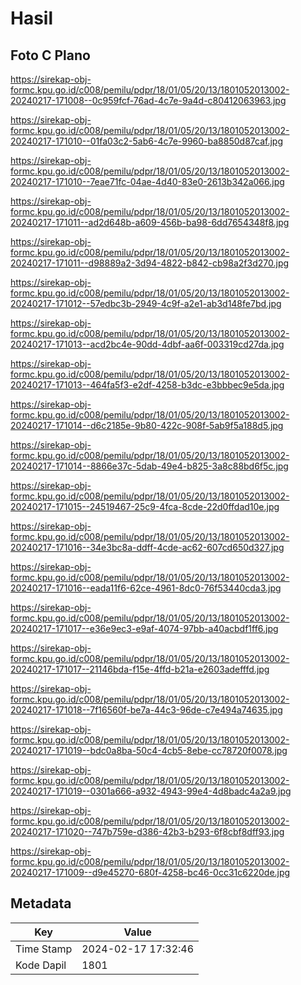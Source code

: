 # Hasil

## Foto C Plano

https://sirekap-obj-formc.kpu.go.id/c008/pemilu/pdpr/18/01/05/20/13/1801052013002-20240217-171008--0c959fcf-76ad-4c7e-9a4d-c80412063963.jpg

https://sirekap-obj-formc.kpu.go.id/c008/pemilu/pdpr/18/01/05/20/13/1801052013002-20240217-171010--01fa03c2-5ab6-4c7e-9960-ba8850d87caf.jpg

https://sirekap-obj-formc.kpu.go.id/c008/pemilu/pdpr/18/01/05/20/13/1801052013002-20240217-171010--7eae71fc-04ae-4d40-83e0-2613b342a066.jpg

https://sirekap-obj-formc.kpu.go.id/c008/pemilu/pdpr/18/01/05/20/13/1801052013002-20240217-171011--ad2d648b-a609-456b-ba98-6dd7654348f8.jpg

https://sirekap-obj-formc.kpu.go.id/c008/pemilu/pdpr/18/01/05/20/13/1801052013002-20240217-171011--d98889a2-3d94-4822-b842-cb98a2f3d270.jpg

https://sirekap-obj-formc.kpu.go.id/c008/pemilu/pdpr/18/01/05/20/13/1801052013002-20240217-171012--57edbc3b-2949-4c9f-a2e1-ab3d148fe7bd.jpg

https://sirekap-obj-formc.kpu.go.id/c008/pemilu/pdpr/18/01/05/20/13/1801052013002-20240217-171013--acd2bc4e-90dd-4dbf-aa6f-003319cd27da.jpg

https://sirekap-obj-formc.kpu.go.id/c008/pemilu/pdpr/18/01/05/20/13/1801052013002-20240217-171013--464fa5f3-e2df-4258-b3dc-e3bbbec9e5da.jpg

https://sirekap-obj-formc.kpu.go.id/c008/pemilu/pdpr/18/01/05/20/13/1801052013002-20240217-171014--d6c2185e-9b80-422c-908f-5ab9f5a188d5.jpg

https://sirekap-obj-formc.kpu.go.id/c008/pemilu/pdpr/18/01/05/20/13/1801052013002-20240217-171014--8866e37c-5dab-49e4-b825-3a8c88bd6f5c.jpg

https://sirekap-obj-formc.kpu.go.id/c008/pemilu/pdpr/18/01/05/20/13/1801052013002-20240217-171015--24519467-25c9-4fca-8cde-22d0ffdad10e.jpg

https://sirekap-obj-formc.kpu.go.id/c008/pemilu/pdpr/18/01/05/20/13/1801052013002-20240217-171016--34e3bc8a-ddff-4cde-ac62-607cd650d327.jpg

https://sirekap-obj-formc.kpu.go.id/c008/pemilu/pdpr/18/01/05/20/13/1801052013002-20240217-171016--eada11f6-62ce-4961-8dc0-76f53440cda3.jpg

https://sirekap-obj-formc.kpu.go.id/c008/pemilu/pdpr/18/01/05/20/13/1801052013002-20240217-171017--e36e9ec3-e9af-4074-97bb-a40acbdf1ff6.jpg

https://sirekap-obj-formc.kpu.go.id/c008/pemilu/pdpr/18/01/05/20/13/1801052013002-20240217-171017--21146bda-f15e-4ffd-b21a-e2603adefffd.jpg

https://sirekap-obj-formc.kpu.go.id/c008/pemilu/pdpr/18/01/05/20/13/1801052013002-20240217-171018--7f16560f-be7a-44c3-96de-c7e494a74635.jpg

https://sirekap-obj-formc.kpu.go.id/c008/pemilu/pdpr/18/01/05/20/13/1801052013002-20240217-171019--bdc0a8ba-50c4-4cb5-8ebe-cc78720f0078.jpg

https://sirekap-obj-formc.kpu.go.id/c008/pemilu/pdpr/18/01/05/20/13/1801052013002-20240217-171019--0301a666-a932-4943-99e4-4d8badc4a2a9.jpg

https://sirekap-obj-formc.kpu.go.id/c008/pemilu/pdpr/18/01/05/20/13/1801052013002-20240217-171020--747b759e-d386-42b3-b293-6f8cbf8dff93.jpg

https://sirekap-obj-formc.kpu.go.id/c008/pemilu/pdpr/18/01/05/20/13/1801052013002-20240217-171009--d9e45270-680f-4258-bc46-0cc31c6220de.jpg


## Metadata

| Key        | Value               |
| ---------- | ------------------- |
| Time Stamp | 2024-02-17 17:32:46 |
| Kode Dapil | 1801                |



